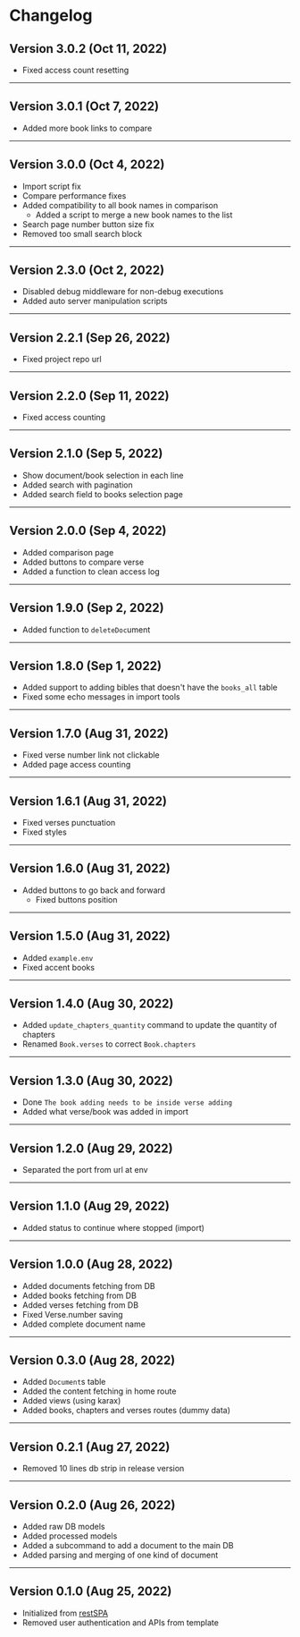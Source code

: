 # Changelog

## Version 3.0.2 (Oct 11, 2022)

- Fixed access count resetting

---

## Version 3.0.1 (Oct 7, 2022)

- Added more book links to compare

---

## Version 3.0.0 (Oct 4, 2022)

- Import script fix
- Compare performance fixes
- Added compatibility to all book names in comparison
  - Added a script to merge a new book names to the list
- Search page number button size fix
- Removed too small search block

---

## Version 2.3.0 (Oct 2, 2022)

- Disabled debug middleware for non-debug executions
- Added auto server manipulation scripts

---

## Version 2.2.1 (Sep 26, 2022)

- Fixed project repo url

---

## Version 2.2.0 (Sep 11, 2022)

- Fixed access counting

---

## Version 2.1.0 (Sep 5, 2022)

- Show document/book selection in each line
- Added search with pagination
- Added search field to books selection page

---

## Version 2.0.0 (Sep 4, 2022)

- Added comparison page
- Added buttons to compare verse
- Added a function to clean access log

---

## Version 1.9.0 (Sep 2, 2022)

- Added function to `deleteDoc`ument

---

## Version 1.8.0 (Sep 1, 2022)

- Added support to adding bibles that doesn't have the `books_all` table
- Fixed some echo messages in import tools

---

## Version 1.7.0 (Aug 31, 2022)

- Fixed verse number link not clickable
- Added page access counting

---

## Version 1.6.1 (Aug 31, 2022)

- Fixed verses punctuation
- Fixed styles

---

## Version 1.6.0 (Aug 31, 2022)

- Added buttons to go back and forward
  - Fixed buttons position

---

## Version 1.5.0 (Aug 31, 2022)

- Added `example.env`
- Fixed accent books

---

## Version 1.4.0 (Aug 30, 2022)

- Added `update_chapters_quantity` command to update the quantity of chapters
- Renamed `Book.verses` to correct `Book.chapters`

---

## Version 1.3.0 (Aug 30, 2022)

- Done `The book adding needs to be inside verse adding`
- Added what verse/book was added in import

---

## Version 1.2.0 (Aug 29, 2022)

- Separated the port from url at env

---

## Version 1.1.0 (Aug 29, 2022)

- Added status to continue where stopped (import)

---

## Version 1.0.0 (Aug 28, 2022)

- Added documents fetching from DB
- Added books fetching from DB
- Added verses fetching from DB
- Fixed Verse.number saving
- Added complete document name

---

## Version 0.3.0 (Aug 28, 2022)

- Added `Document`s table
- Added the content fetching in home route
- Added views (using karax)
- Added books, chapters and verses routes (dummy data)

---

## Version 0.2.1 (Aug 27, 2022)

- Removed 10 lines db strip in release version

---

## Version 0.2.0 (Aug 26, 2022)

- Added raw DB models
- Added processed models
- Added a subcommand to add a document to the main DB
- Added parsing and merging of one kind of document

---

## Version 0.1.0 (Aug 25, 2022)

- Initialized from [restSPA](https://github.com/thisago/restSpa/)
- Removed user authentication and APIs from template
